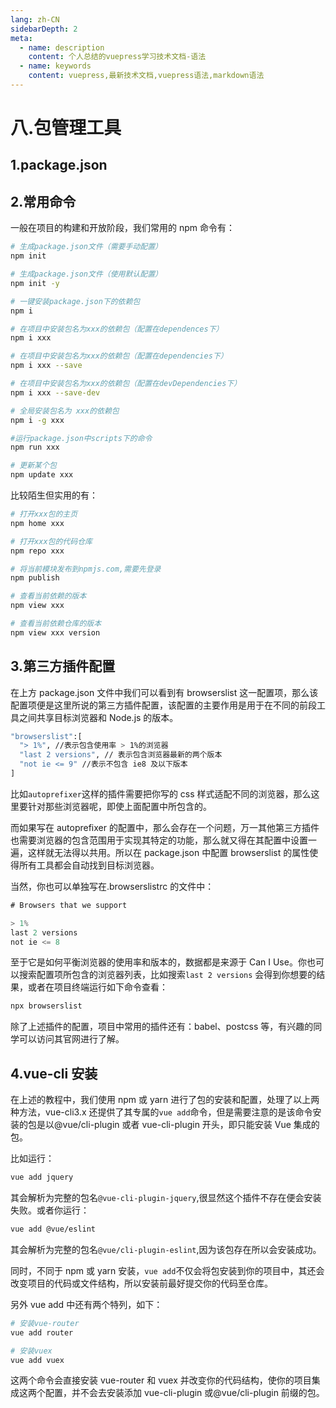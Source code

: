 ```yaml
---
lang: zh-CN
sidebarDepth: 2
meta:
  - name: description
    content: 个人总结的vuepress学习技术文档-语法
  - name: keywords
    content: vuepress,最新技术文档,vuepress语法,markdown语法
---
```


# 八.包管理工具

## 1.package.json

## 2.常用命令

一般在项目的构建和开放阶段，我们常用的 npm 命令有：

```bash
# 生成package.json文件（需要手动配置）
npm init

# 生成package.json文件（使用默认配置）
npm init -y

# 一键安装package.json下的依赖包
npm i

# 在项目中安装包名为xxx的依赖包（配置在dependences下）
npm i xxx

# 在项目中安装包名为xxx的依赖包（配置在dependencies下）
npm i xxx --save

# 在项目中安装包名为xxx的依赖包（配置在devDependencies下）
npm i xxx --save-dev

# 全局安装包名为 xxx的依赖包
npm i -g xxx

#运行package.json中scripts下的命令
npm run xxx

# 更新某个包
npm update xxx
```

比较陌生但实用的有：

```bash
# 打开xxx包的主页
npm home xxx

# 打开xxx包的代码仓库
npm repo xxx

# 将当前模块发布到npmjs.com,需要先登录
npm publish

# 查看当前依赖的版本
npm view xxx

# 查看当前依赖仓库的版本
npm view xxx version
```

## 3.第三方插件配置

在上方 package.json 文件中我们可以看到有 browserslist 这一配置项，那么该配置项便是这里所说的第三方插件配置，该配置的主要作用是用于在不同的前段工具之间共享目标浏览器和 Node.js 的版本。

```bash
"browserslist":[
  "> 1%", //表示包含使用率 > 1%的浏览器
  "last 2 versions", // 表示包含浏览器最新的两个版本
  "not ie <= 9" //表示不包含 ie8 及以下版本
]
```

比如`autoprefixer`这样的插件需要把你写的 css 样式适配不同的浏览器，那么这里要针对那些浏览器呢，即使上面配置中所包含的。

而如果写在 autoprefixer 的配置中，那么会存在一个问题，万一其他第三方插件也需要浏览器的包含范围用于实现其特定的功能，那么就又得在其配置中设置一遍，这样就无法得以共用。所以在 package.json 中配置 browserslist 的属性使得所有工具都会自动找到目标浏览器。

当然，你也可以单独写在.browserslistrc 的文件中：

```js
# Browsers that we support

> 1%
last 2 versions
not ie <= 8
```

至于它是如何平衡浏览器的使用率和版本的，数据都是来源于 Can I Use。你也可以搜索配置项所包含的浏览器列表，比如搜索`last 2 versions` 会得到你想要的结果，或者在项目终端运行如下命令查看：

```bash
npx browserslist
```

除了上述插件的配置，项目中常用的插件还有：babel、postcss 等，有兴趣的同学可以访问其官网进行了解。

## 4.vue-cli 安装

在上述的教程中，我们使用 npm 或 yarn 进行了包的安装和配置，处理了以上两种方法，vue-cli3.x 还提供了其专属的`vue add`命令，但是需要注意的是该命令安装的包是以@vue/cli-plugin 或者 vue-cli-plugin 开头，即只能安装 Vue 集成的包。

比如运行：

```bash
vue add jquery
```

其会解析为完整的包名`@vue-cli-plugin-jquery`,很显然这个插件不存在便会安装失败。或者你运行：

```bash
vue add @vue/eslint
```

其会解析为完整的包名`@vue/cli-plugin-eslint`,因为该包存在所以会安装成功。

同时，不同于 npm 或 yarn 安装，`vue add`不仅会将包安装到你的项目中，其还会改变项目的代码或文件结构，所以安装前最好提交你的代码至仓库。

另外 vue add 中还有两个特列，如下：

```bash
# 安装vue-router
vue add router

# 安装vuex
vue add vuex
```

这两个命令会直接安装 vue-router 和 vuex 并改变你的代码结构，使你的项目集成这两个配置，并不会去安装添加 vue-cli-plugin 或@vue/cli-plugin 前缀的包。
